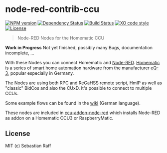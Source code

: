 # node-red-contrib-ccu

[![NPM version](https://badge.fury.io/js/node-red-contrib-ccu.svg)](http://badge.fury.io/js/node-red-contrib-ccu)
[![Dependency Status](https://img.shields.io/gemnasium/hobbyquaker/node-red-contrib-ccu.svg?maxAge=2592000)](https://gemnasium.com/github.com/hobbyquaker/node-red-contrib-ccu)
[![Build Status](https://travis-ci.org/hobbyquaker/node-red-contrib-ccu.svg?branch=master)](https://travis-ci.org/hobbyquaker/node-red-contrib-ccu)
[![XO code style](https://img.shields.io/badge/code_style-XO-5ed9c7.svg)](https://github.com/sindresorhus/xo)
[![License][mit-badge]][mit-url]

> Node-RED Nodes for the Homematic CCU

__Work in Progress__ Not yet finished, possibly many Bugs, documentation incomplete, ...

With these Nodes you can connect Homematic and [Node-RED](https://nodered.org/). 
[Homematic](https://github.com/hobbyquaker/awesome-homematic) is a series of smart home automation hardware from the 
manufacturer [eQ-3](http://www.eq-3.de/), popular especially in Germany.

The Nodes are using both RPC and ReGaHSS remote script, HmIP as well as "classic" BidCos and also the CUxD. It's 
possible to connect to multiple CCUs.

Some example flows can be found in the [wiki](wiki) (German language).

These nodes are included in [ccu-addon-node-red](https://github.com/hobbyquaker/ccu-addon-node-red) which installs 
Node-RED as addon on a Homematic CCU3 or RaspberryMatic.


## License

MIT (c) Sebastian Raff

[mit-badge]: https://img.shields.io/badge/License-MIT-blue.svg?style=flat
[mit-url]: LICENSE
